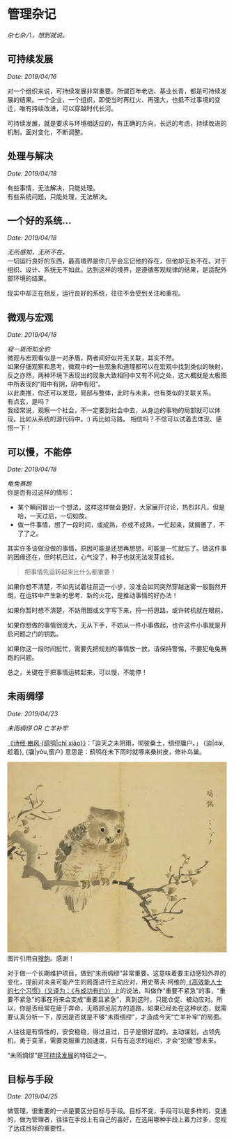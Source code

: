 # 管理杂记

*杂七杂八，想到就说。*

## 可持续发展
*Date: 2019/04/16*

对一个组织来说，可持续发展非常重要。所谓百年老店、基业长青，都是可持续发展的结果。一个企业，一个组织，即使当时再红火、再强大，也抵不过事境的变迁，唯有持续改进，可以穿越时代长河。

可持续发展，就是要求与环境相适应的，有正确的方向，长远的考虑，持续改进的机制，面对变化，不断调整。

## 处理与解决
*Date: 2019/04/18*

有些事情，无法解决，只能处理。  
有些系统问题，只能处理，无法解决。

## 一个好的系统...
*Date: 2019/04/18*

*无所感知，无所不在。*  
一切运行良好的东西，最高境界是你几乎会忘记他的存在，但他却无处不在。对于组织、设计、系统无不如此。达到这样的境界，是遵循客观规律的结果，是适配外部环境的结果。  

现实中却正在相反，运行良好的系统，往往不会受到关注和重视。


## 微观与宏观
*Date: 2019/04/18*

*窥一斑而知全豹*  
微观与宏观看似是一对矛盾，两者间好似并无关联，其实不然。  
如果仔细观察和思考，微观中的一些现象和道理都可以在宏观中找到类似的映射，反之亦然，两种环境下表现出的现象大致相同中又有不同之处，这大概就是太极图中所表现的“阳中有阴，阴中有阳”。  
以此类推，你还可以发现，局部与整体，此时与未来，也有类似的关联关系。  
有点玄，是吗？  
我经常说，观察一个社会，不一定要到社会中去，从身边的事物的局部就可以体现。比如从系统的源代码中。:)  再比如马路。
相信吗？不信可以试着去体现、感悟一下！

## 可以慢，不能停
*Date: 2019/04/18*

*龟兔赛跑*  
你是否有过这样的情形：
- 某个瞬间冒出一个想法，这样这样做会更好，大家展开讨论，热烈非凡，但是哈，一天过后，一切如故。
- 做一件事情，想了一段时间，或成熟，亦或不成熟，一忙起来，就搁置了，不了了之。

其实许多该做没做的事情，原因可能是还想再想想，可能是一忙就忘了。做这件事的因缘还在，但时机已过，心气没了，种子也就无法发芽成长。  

>把事情先运转起来比什么都重要！

如果你想不清楚，不如先试着往前迈一小步，没准会如同突然穿越迷雾一般豁然开朗，在运转中产生新的思考、新的火花，是推动事情的好办法！

如果你暂时想不清楚，不妨用图或文字写下来，捋一捋思路，或许转机就在眼前。

如果你想做的事情很庞大，无从下手，不妨从一件小事做起，也许这件小事就是开启问题之门的钥匙。

如果你这一段时间挺忙，需要先把规划的事情放一放，请保持警惕，不要犯龟兔赛跑的问题。

总之，关键在于把事情运转起来，可以慢，不能停！

## 未雨绸缪
*Date: 2019/04/23*

*未雨绸缪 OR 亡羊补牢*

[《诗经·豳风·{鸱鸮|chī xiāo}》](https://sou-yun.cn/Query.aspx?type=poem&id=263)：「迨天之未阴雨，彻彼桑土，绸缪牖户。」  {迨|dài,趁着}, {牖|yǒu,窗户}
意思是：鸱鸮在未下雨时就啄来桑树皮，修补鸟巢。  

 ![](../assets/images/鴟鴞.jpg )
图片引用自[搜韵](https://sou-yun.cn/Query.aspx?type=poem&id=263)。感谢！ 

对于做一个长期维护项目，做到“未雨绸缪”非常重要。这意味着要主动感知外界的变化，提前对未来可能产生的局面进行主动应对，用史蒂夫·柯维的[《高效能人士的七个习惯》（又译为：《与成功有约》）](https://book.douban.com/subje/t/1007949/)上的说法，叫做作“重要不紧急”的事，“重要不紧急”的事在将来会变成“重要且紧急”，真到这时，只能仓促、被动应对。所以，你是否经常在疲于奔命，无暇顾忌前方的道路，如果已经处在这种状态，就需要认真分析一下，原因是否就是不够“未雨绸缪”，才造成今天“亡羊补牢”的局面。

人往往是有惰性的，安安稳稳，得过且过，日子是很好混的。主动谋划，占领先机，勇于变革，需要克服重力加速度，只有有追求的组织，才会“犯傻”想未来。

“未雨绸缪”是[可持续发展](#可持续发展)的特征之一。

## 目标与手段
*Date: 2019/04/25*

做管理，很重要的一点是要区分目标与手段。目标不变，手段可以是多样的、变通的，做为管理者，往往在手段上有自己的喜好，在选用哪种手段上着力过多，忽视了达成目标的重要性。

